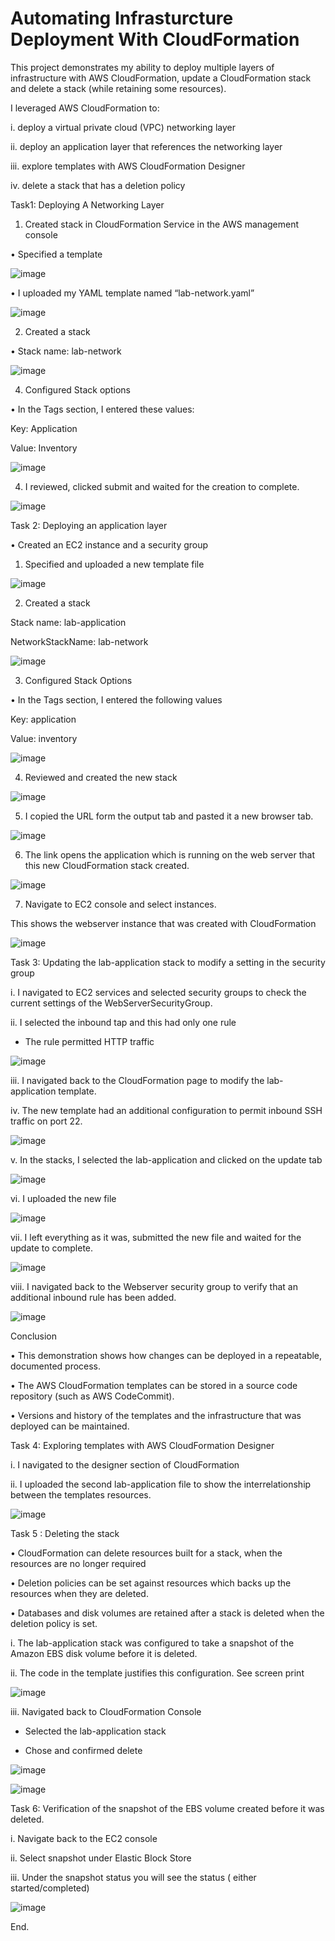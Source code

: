 # Automating Infrasturcture Deployment With CloudFormation

This project demonstrates my ability to deploy multiple layers of infrastructure with AWS CloudFormation, update a CloudFormation stack and delete a stack (while retaining some resources).

I leveraged AWS CloudFormation to:

i.	deploy a virtual private cloud (VPC) networking layer

ii.	deploy an application layer that references the networking layer

iii.	explore templates with AWS CloudFormation Designer

iv.	delete a stack that has a deletion policy


Task1: Deploying A Networking Layer

1.	Created stack in CloudFormation Service in the AWS management console
   
•	Specified a template

![image](https://github.com/user-attachments/assets/839b9726-b15f-4a98-975b-86a6a8d28afc)


•	I uploaded my YAML template named “lab-network.yaml”

![image](https://github.com/user-attachments/assets/5619ae77-6f86-439f-987b-d48dbb42a942)




2.	Created a stack
   
•	Stack name: lab-network

![image](https://github.com/user-attachments/assets/6d770371-aa89-4ece-a577-7d5d202194d6)


4.	Configured Stack options
   
•	In the Tags section, I entered these values:

Key: Application

Value: Inventory

![image](https://github.com/user-attachments/assets/0e209a9a-59a4-4406-b1d2-16a763607286)

 

4.	I reviewed, clicked submit and waited for the creation to complete.
   
![image](https://github.com/user-attachments/assets/2f47c465-5f0c-4c19-82d5-9ada0a555101)



Task 2: Deploying an application layer

•	Created an EC2 instance and a security group

1.	Specified and uploaded a new template file
   
![image](https://github.com/user-attachments/assets/8f0016a4-34df-434f-8dd6-838aeb126182)

                 
2.	Created a stack

Stack name: lab-application

NetworkStackName: lab-network

![image](https://github.com/user-attachments/assets/c7030ae4-91fe-4248-9c2d-c6b1e1664d58)


3.	Configured Stack Options

•	In the Tags section, I entered the following values

Key: application

Value: inventory

![image](https://github.com/user-attachments/assets/31a36d73-0454-4935-9a3d-2b08a7d7a269)


4.	Reviewed and created the new stack

![image](https://github.com/user-attachments/assets/9bdfc4fa-8c65-48fb-be7e-757499f69fec)


5.	I copied the URL form the output tab and pasted it a new browser tab.

![image](https://github.com/user-attachments/assets/8f0cb616-1ea8-4d85-90c7-c90f1044b2b9)


6.	The link opens the application which is running on the web server that this new CloudFormation stack created.

![image](https://github.com/user-attachments/assets/d7d3133d-7403-4e66-a39c-4563127e13fa)

7.	Navigate to EC2 console and select instances.
   
This shows the webserver instance that was created with CloudFormation

![image](https://github.com/user-attachments/assets/dc56a6f8-65e8-4a45-8acb-c7c4bd0d7cc3)



Task 3: Updating the lab-application stack to modify a setting in the security group

i.	I navigated to EC2 services and selected security groups to check the current settings of the WebServerSecurityGroup.

ii. I selected the inbound tap and this had only one rule

-	The rule permitted HTTP traffic 

![image](https://github.com/user-attachments/assets/1ce2a04d-f41d-4e3b-a0ea-5fa273540811)


iii.	I navigated back to the CloudFormation page to modify the lab-application template.

iv.	The new template had an additional configuration to permit inbound SSH traffic on port 22.

![image](https://github.com/user-attachments/assets/bdffab3b-5d6b-4e0e-9c72-902d4e7cf5e6)

 

v.	In the stacks, I selected the lab-application and clicked on the update tab

![image](https://github.com/user-attachments/assets/7f23977f-1053-4ff8-b820-d4cd17630116)


vi.	I uploaded the new file

![image](https://github.com/user-attachments/assets/6b8b5485-5272-43b6-b9dd-c25081bcf0f4)


vii.	I left everything as it was, submitted the new file and waited for the update to complete.

![image](https://github.com/user-attachments/assets/f18b64f0-d6e5-4a97-a73f-d855b54eb27b)


viii.	I navigated back to the Webserver security group to verify that an additional inbound rule has been added.

![image](https://github.com/user-attachments/assets/ef7d1f94-917e-41d8-b1d3-376bc04c7298)

Conclusion

•	This demonstration shows how changes can be deployed in a repeatable, documented process.

•	The AWS CloudFormation templates can be stored in a source code repository (such as AWS CodeCommit).

•	Versions and history of the templates and the infrastructure that was deployed can be maintained.
  


Task 4: Exploring templates with AWS CloudFormation Designer

i.	I navigated to the designer section of CloudFormation

ii. I uploaded the second lab-application file to show the interrelationship between the templates resources.

![image](https://github.com/user-attachments/assets/dd60f1c1-4318-4795-a3cb-5d4575990ba9)


Task 5 : Deleting the stack

•	CloudFormation can delete resources built for a stack, when the resources are no longer required

•	Deletion policies can be set against resources which backs up the resources when they are deleted.

•	Databases and disk volumes are retained after a stack is deleted when the deletion policy is set.

i.	The lab-application stack was configured to take a snapshot of the Amazon EBS disk volume before it is deleted. 

ii. The code in the template justifies this configuration. See screen print

![image](https://github.com/user-attachments/assets/b0437713-6071-4991-9118-7139de07637a)


iii. Navigated back to CloudFormation Console

-	Selected the lab-application stack
  
-	Chose and confirmed delete

![image](https://github.com/user-attachments/assets/c69264b7-fff4-4233-8f36-8e8f34af99d1)


![image](https://github.com/user-attachments/assets/57b31425-9aaa-420e-913a-8a5e80979fba)


Task 6: Verification of the snapshot of the EBS volume created before it was deleted.

i.	Navigate back to the EC2 console

ii. Select snapshot under Elastic Block Store

iii. Under the snapshot status you will see the status ( either started/completed)


![image](https://github.com/user-attachments/assets/fc9159bf-c9b0-4109-9b67-850b9743ba8c)

End.






               
 






